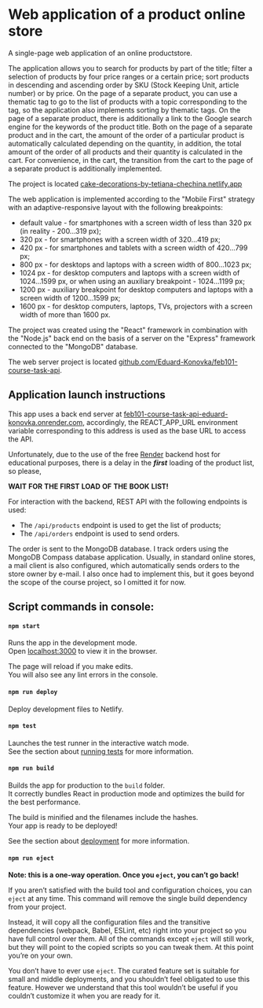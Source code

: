 # Web application of a product online store

A single-page web application of an online productstore.

The application allows you to search for products by part of the title; filter a
selection of products by four price ranges or a certain price; sort products in
descending and ascending order by SKU (Stock Keeping Unit, article number) or by
price. On the page of a separate product, you can use a thematic tag to go to
the list of products with a topic corresponding to the tag, so the application
also implements sorting by thematic tags. On the page of a separate product,
there is additionally a link to the Google search engine for the keywords of the
product title. Both on the page of a separate product and in the cart, the
amount of the order of a particular product is automatically calculated
depending on the quantity, in addition, the total amount of the order of all
products and their quantity is calculated in the cart. For convenience, in the
cart, the transition from the cart to the page of a separate product is
additionally implemented.

The project is located
[cake-decorations-by-tetiana-chechina.netlify.app](https://cake-decorations-by-tetiana-chechina.netlify.app)

The web application is implemented according to the "Mobile First" strategy with
an adaptive-responsive layout with the following breakpoints:

- default value - for smartphones with a screen width of less than 320 px (in
  reality - 200...319 px);
- 320 px - for smartphones with a screen width of 320...419 px;
- 420 px - for smartphones and tablets with a screen width of 420...799 px;
- 800 px - for desktops and laptops with a screen width of 800...1023 px;
- 1024 px - for desktop computers and laptops with a screen width of 1024...1599
  px, or when using an auxiliary breakpoint - 1024...1199 px;
- 1200 px - auxiliary breakpoint for desktop computers and laptops with a screen
  width of 1200...1599 px;
- 1600 px - for desktop computers, laptops, TVs, projectors with a screen width
  of more than 1600 px.

The project was created using the "React" framework in combination with the
"Node.js" back end on the basis of a server on the "Express" framework connected
to the "MongoDB" database.

The web server project is located
[github.com/Eduard-Konovka/feb101-course-task-api](https://github.com/Eduard-Konovka/feb101-course-task-api).

## Application launch instructions

This app uses a back end server at
[feb101-course-task-api-eduard-konovka.onrender.com](https://feb101-course-task-api-eduard-konovka.onrender.com),
accordingly, the REACT_APP_URL environment variable corresponding to this
address is used as the base URL to access the API.

Unfortunately, due to the use of the free [Render](render.com) backend host for
educational purposes, there is a delay in the **_first_** loading of the product
list, so please,

**WAIT** **FOR** **THE** **FIRST** **LOAD** **OF** **THE** **BOOK** **LIST!**

For interaction with the backend, REST API with the following endpoints is used:

- The `/api/products` endpoint is used to get the list of products;
- The `/api/orders` endpoint is used to send orders.

The order is sent to the MongoDB database. I track orders using the MongoDB
Compass database application. Usually, in standard online stores, a mail client
is also configured, which automatically sends orders to the store owner by
e-mail. I also once had to implement this, but it goes beyond the scope of the
course project, so I omitted it for now.

## Script commands in console:

#### `npm start`

Runs the app in the development mode.\
Open [localhost:3000](http://localhost:3000) to view it in the browser.

The page will reload if you make edits.\
You will also see any lint errors in the console.

#### `npm run deploy`

Deploy development files to Netlify.

#### `npm test`

Launches the test runner in the interactive watch mode.\
See the section about [running tests](https://facebook.github.io/create-react-app/docs/running-tests)
for more information.

#### `npm run build`

Builds the app for production to the `build` folder.\
It correctly bundles React in production mode and optimizes the build for the best
performance.

The build is minified and the filenames include the hashes.\
Your app is ready to be deployed!

See the section about
[deployment](https://facebook.github.io/create-react-app/docs/deployment) for
more information.

#### `npm run eject`

**Note: this is a one-way operation. Once you `eject`, you can’t go back!**

If you aren’t satisfied with the build tool and configuration choices, you can
`eject` at any time. This command will remove the single build dependency from
your project.

Instead, it will copy all the configuration files and the transitive
dependencies (webpack, Babel, ESLint, etc) right into your project so you have
full control over them. All of the commands except `eject` will still work, but
they will point to the copied scripts so you can tweak them. At this point
you’re on your own.

You don’t have to ever use `eject`. The curated feature set is suitable for
small and middle deployments, and you shouldn’t feel obligated to use this
feature. However we understand that this tool wouldn’t be useful if you couldn’t
customize it when you are ready for it.
